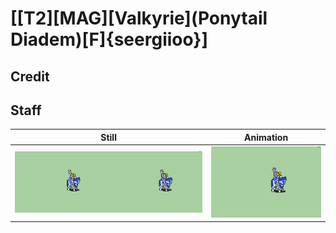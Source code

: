 # [\[T2\]\[MAG\]\[Valkyrie\]\(Ponytail Diadem\)\[F\]{seergiioo}]

## Credit


	
## Staff

| Still | Animation |
| :---: | :-------: |
| ![Staff still](./Staff_000.png) | ![Staff animation](./Staff.gif) |
